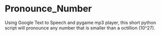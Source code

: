 # Pronounce_Number
Using Google Text to Speech and pygame mp3 player, this short python script will pronounce any number that is smaller than a octillion (10^27).
